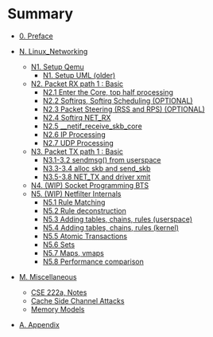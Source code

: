 # Summary

- [0. Preface](./Preface.md)
- [N. Linux_Networking](./N_Linux_Networking.md)
	- [N1. Setup Qemu](./N/1_setup_qemu.md)
		- [N1. Setup UML (older)](./N/1_setup_uml.md)
	- [N2. Packet RX path 1 : Basic](./N/2_Packet_RX_Basic.md)
		- [N2.1 Enter the Core, top half processing](./N/2_1_top_half.md)
		- [N2.2 Softirqs, Softirq Scheduling (OPTIONAL)](./N/2_2_softirq_sched.md)
		- [N2.3 Packet Steering (RSS and RPS) (OPTIONAL)](./N/2_3_rps_rss.md)
		- [N2.4 Softirq NET_RX](./N/2_4_softirq_netrx.md)
		- [N2.5 __netif_receive_skb_core](./N/2_5_netif_receive_skb_core.md)
		- [N2.6 IP Processing](./N/2_6_ip_processing.md)
		- [N2.7 UDP Processing](./N/2_7_udp_processing.md)
	- [N3. Packet TX path 1 : Basic](./N/3_Packet_TX_Basic.md)
		- [N3.1-3.2 sendmsg() from userspace](./N/3_1-3_sendmsg_from_userspace.md)
		- [N3.3-3.4 alloc skb and send_skb](./N/3_3-4_alloc_and_send_skb.md)
		- [N3.5-3.8 NET_TX and driver xmit](./N/3_5-8_net_tx_and_driver_xmit.md)
	- [N4. (WIP) Socket Programming BTS](./N/4_Socket_Programming_BTS.md)
	- [N5. (WIP) Netfilter Internals](./N/5_Netfilter_Internals.md)
		- [N5.1 Rule Matching](./N/5_1_rule_matching.md)
		- [N5.2 Rule deconstruction](./N/5_2_rule_deconstruction.md)
		- [N5.3 Adding tables, chains, rules (userspace)](./N/5_3_Adding_tables_chains_rules_userspace.md)
		- [N5.4 Adding tables, chains, rules (kernel)](./N/5_4_Adding_tables_chains_rules_kernel.md)
		- [N5.5 Atomic Transactions](./N/5_5_Atomic_transactions.md)
		- [N5.6 Sets]()
		- [N5.7 Maps, vmaps]()
		- [N5.8 Performance comparison]()

- [M. Miscellaneous](./M_Miscellaneous.md)
	- [CSE 222a, Notes](./M/1_CSE222a_Notes.md)
	- [Cache Side Channel Attacks](./M/2_Cache_Side_Channel_Attacks.md)
	- [Memory Models](./M/3_Memory_Models.md)

- [A. Appendix](./Appendix.md)
